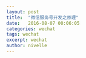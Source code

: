```yaml
---
layout: post
title:  "微信服务号开发之原理"
date:   2016-08-07 00:06:05
categories: wechat
tags: wechat
excerpt: wechat
author: nivelle
---
```

